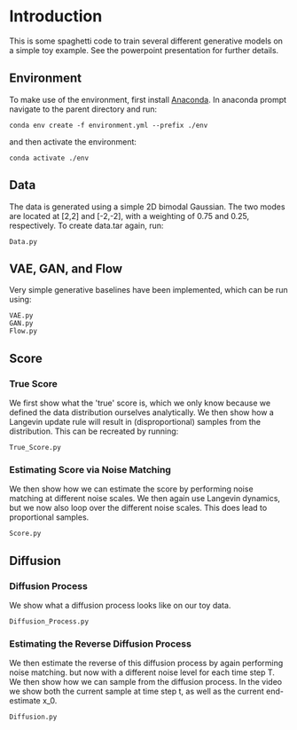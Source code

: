 # Introduction
This is some spaghetti code to train several different generative models on a simple toy example. See the powerpoint presentation for further details.

## Environment
To make use of the environment, first install [Anaconda](https://www.anaconda.com/). In anaconda prompt navigate to the parent directory and run:
```
conda env create -f environment.yml --prefix ./env
```
and then activate the environment:
```
conda activate ./env
```

## Data
The data is generated using a simple 2D bimodal Gaussian. The two modes are located at [2,2] and [-2,-2], with a weighting of 0.75 and 0.25, respectively. To create data.tar again, run:
```
Data.py
```

## VAE, GAN, and Flow
Very simple generative baselines have been implemented, which can be run using:
```
VAE.py
GAN.py
Flow.py
```

## Score
### True Score
We first show what the 'true' score is, which we only know because we defined the data distribution ourselves analytically. We then show how a Langevin update rule will result in (disproportional) samples from the distribution. This can be recreated by running:
```
True_Score.py
```

### Estimating Score via Noise Matching
We then show how we can estimate the score by performing noise matching at different noise scales. We then again use Langevin dynamics, but we now also loop over the different noise scales. This does lead to proportional samples. 
```
Score.py
```

## Diffusion
### Diffusion Process
We show what a diffusion process looks like on our toy data.
```
Diffusion_Process.py
```

### Estimating the Reverse Diffusion Process
We then estimate the reverse of this diffusion process by again performing noise matching. but now with a different noise level for each time step T. We then show how we can sample from the diffusion process. In the video we show both the current sample at time step t, as well as the current end-estimate x_0.
```
Diffusion.py
```
